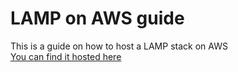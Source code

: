# LAMP on AWS guide

This is a guide on how to host a LAMP stack on AWS \
[You can find it hosted here](https://lampguide.vasll.repl.co/index.html)
